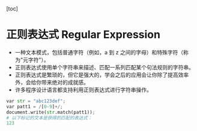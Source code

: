
[toc]

# 正则表达式 Regular Expression
- 一种文本模式，包括普通字符（例如，a 到 z 之间的字母）和特殊字符（称为"元字符"）。
- 正则表达式使用单个字符串来描述、匹配一系列匹配某个句法规则的字符串。
- 正则表达式是繁琐的，但它是强大的，学会之后的应用会让你除了提高效率外，会给你带来绝对的成就感。
- 许多程序设计语言都支持利用正则表达式进行字符串操作。

```py
var str = "abc123def";
var patt1 = /[0-9]+/;
document.write(str.match(patt1));
# 以下标记的文本是获得的匹配的表达式：
123
```
